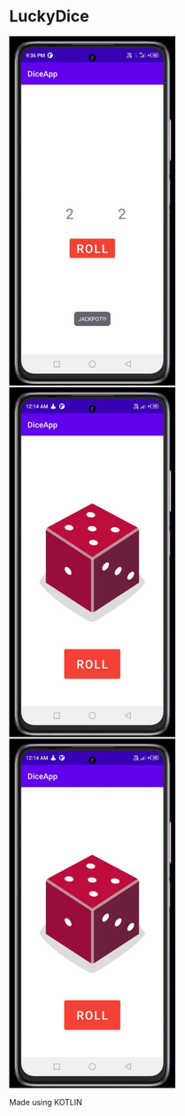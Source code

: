 # LuckyDice
<p align  = "left">
<img src = "app/src/main/res/drawable/shot03.jpg" width = "300">
<img src = "app/src/main/res/drawable/shot2.jpg" width = "300">
<img src = "app/src/main/res/drawable/shot01.jpg" width = "300">
</p>

Made using KOTLIN


